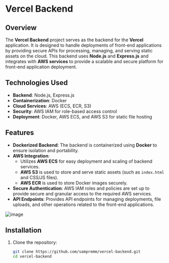 # Vercel Backend

## Overview
The **Vercel Backend** project serves as the backend for the **Vercel** application. It is designed to handle deployments of front-end applications by providing secure APIs for processing, managing, and serving static assets on the cloud. This backend uses **Node.js** and **Express.js** and integrates with **AWS services** to provide a scalable and secure platform for front-end application deployment.

## Technologies Used
- **Backend**: Node.js, Express.js
- **Containerization**: Docker
- **Cloud Services**: AWS (ECS, ECR, S3)
- **Security**: AWS IAM for role-based access control
- **Deployment**: Docker, AWS ECS, and AWS S3 for static file hosting

## Features
- **Dockerized Backend**: The backend is containerized using **Docker** to ensure isolation and portability.
- **AWS Integration**:
  - Utilizes **AWS ECS** for easy deployment and scaling of backend services.
  - **AWS S3** is used to store and serve static assets (such as `index.html` and CSS/JS files).
  - **AWS ECR** is used to store Docker images securely.
- **Secure Authentication**: AWS IAM roles and policies are set up to provide secure and granular access to the required AWS services.
- **API Endpoints**: Provides API endpoints for managing deployments, file uploads, and other operations related to the front-end applications.

![image](https://github.com/user-attachments/assets/d3939c0a-a8b7-47ca-886e-05c2fd984aa8)

## Installation
1. Clone the repository:
   ```bash
   git clone https://github.com/sampremm/vercel-backend.git
   cd vercel-backend


   


